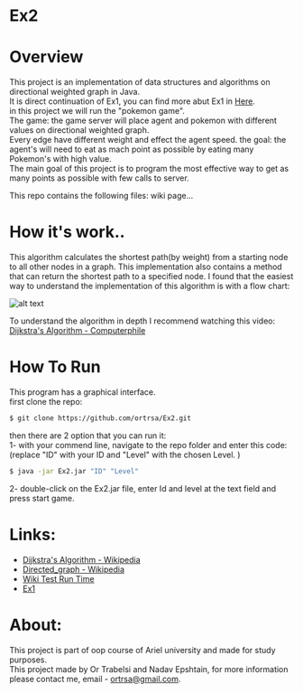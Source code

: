 # Ex2

# Overview 
This project is an implementation of data structures and algorithms on directional weighted graph in Java.    
It is direct continuation of Ex1, you can find more abut Ex1 in [Here](https://github.com/ortrsa/ex1).  
in this project we will run the "pokemon game".  
The game: the game server will place agent and pokemon with different values on directional weighted graph.  
Every edge have different weight and effect the agent speed.
the goal: the agent's will need to eat as mach point as possible by eating many Pokemon's with high value.  
The main goal of this project is to program the most effective way to get as many points as possible with few calls to server.  

This repo contains the following files: wiki page...
  
    

# How it's work..
This algorithm calculates the shortest path(by weight) from a starting node to all other nodes in a graph.
This implementation also contains a method that can return the shortest path to a specified node.
I found that the easiest way to understand the implementation of this algorithm is with a flow chart:

![alt text](https://i.ibb.co/DV2Mscd/2020-12-15-20-53-12.png)

To understand the algorithm in depth I recommend watching this video: [Dijkstra's Algorithm - Computerphile](https://www.youtube.com/watch?v=GazC3A4OQTE&feature=youtu.be) 



# How To Run
This program has a graphical interface.  
first clone the repo:
```sh
$ git clone https://github.com/ortrsa/Ex2.git

```
then there are 2 option that you can run it:  
1- with your commend line, navigate to the repo folder and enter this code:  
(replace "ID" with your ID and "Level" with the chosen Level. )
 ```sh
 $ java -jar Ex2.jar "ID" "Level"
 
 ```
2- double-click on the Ex2.jar file, enter Id and level at the text field and press start game.  

# Links:
- [Dijkstra's Algorithm - Wikipedia](https://en.wikipedia.org/wiki/Dijkstra%27s_algorithm)
- [Directed_graph - Wikipedia](https://en.wikipedia.org/wiki/Directed_graph)
- [Wiki Test Run Time](https://github.com/ortrsa/Ex1_oop/wiki/Tests-run-time)
- [Ex1](https://github.com/ortrsa/ex1)

# About:
This project is part of oop course of Ariel university and made for study purposes.  
This project made by Or Trabelsi and Nadav Epshtain, for more information please contact me, email - ortrsa@gmail.com.



